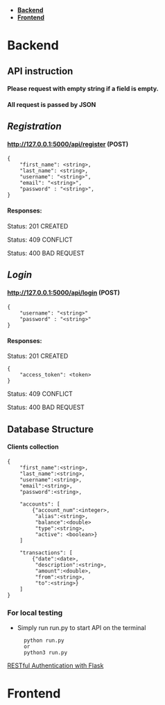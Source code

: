  - [**Backend**](#backend)
 - [**Frontend**](#frontend)



# Backend
## API instruction
#### Please request with empty string if a field is empty.

#### All request is passed by JSON

## *Registration*

#### http://127.0.0.1:5000/api/register (POST)

    {
        "first_name": <string>,
        "last_name": <string>,
        "username": "<string>",
        "email": "<string>",
        "password" : "<string>",
    }
#### Responses:
Status: 201 CREATED

Status: 409 CONFLICT

Status: 400 BAD REQUEST

## *Login*
#### http://127.0.0.1:5000/api/login (POST)

    {
        "username": "<string>"
        "password" : "<string>"
    }
#### Responses:
Status: 201 CREATED

    {
        "access_token": <token>
    }

Status: 409 CONFLICT

Status: 400 BAD REQUEST

## Database Structure
#### Clients collection

	{
		"first_name":<string>,
		"last_name":<string>,
		"username":<string>,
		"email":<string>,
		"password":<string>,

		"accounts": [
			{"account_num":<integer>,
			 "alias":<string>,
			 "balance":<double>
			 "type":<string>,
			 "active": <boolean>}
		]
		
		"transactions": [
			{"date":<date>,
			 "description":<string>,
			 "amount":<double>,
			 "from":<string>,
			 "to":<string>}
		]
	}

### For local testing
- Simply run run.py to start API on the terminal

        python run.py
        or
        python3 run.py




[RESTful Authentication with Flask](https://blog.miguelgrinberg.com/post/restful-authentication-with-flask)


# Frontend

